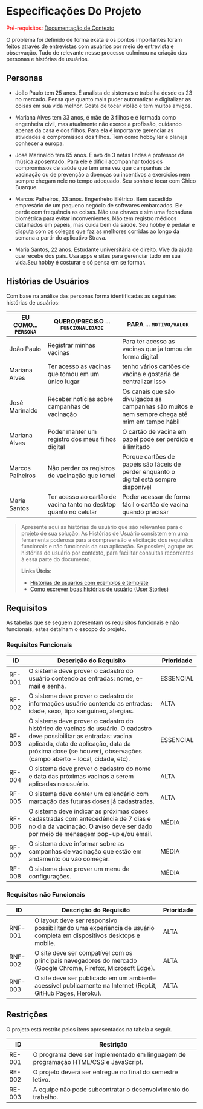 # Especificações Do Projeto

<span style="color:red">Pré-requisitos: <a href="1-Contexto.md"> Documentação de Contexto</a></span>

O problema foi definido de forma exata e os pontos importantes foram feitos através de entrevistas com usuários por meio de entrevista e observação. Tudo de relevante nesse processo culminou na criação das personas e histórias de usuários.

## Personas

* João Paulo tem 25 anos. É analista de sistemas e trabalha desde os 23 no mercado.
Pensa que quanto mais puder automatizar e digitalizar as coisas em sua vida melhor. Gosta de tocar violão e tem muitos amigos.

* Mariana Alves tem 33 anos, é mãe de 3 filhos e é formada como engenheira civil, mas atualmente não exerce a profissão, cuidando apenas da casa e dos filhos. Para ela é importante gerenciar as atividades e compromissos dos filhos. Tem como hobby ler e planeja conhecer a europa.

* José Marinaldo tem 65 anos. É avô de 3 netas lindas e professor de música aposentado. Para ele é difícil acompanhar todos os compromissos de saúde que tem uma vez que campanhas de vacinação ou de prevenção a doenças ou incentivos a exercícios nem sempre chegam nele no tempo adequado. Seu sonho é tocar com Chico Buarque.

* Marcos Palheiros, 33 anos. Engenheiro Elétrico. Bem sucedido empresário de um pequeno negócio de softwares embarcados.  Ele perde com frequência as coisas. Não usa chaves e sim uma fechadura biométrica para evitar inconvenientes. Não tem registro médicos detalhados em papéis, mas cuida bem da saúde. Seu hobby é pedalar e disputa com os colegas que faz as melhores corridas ao longo da semana a partir do aplicativo Strava.

* Maria Santos, 22 anos. Estudante universitária de direito. Vive da ajuda que recebe dos pais. Usa apps e sites para gerenciar tudo em sua vida.Seu hobby é costurar e só pensa em se formar.
 

## Histórias de Usuários

Com base na análise das personas forma identificadas as seguintes histórias de usuários:

|EU COMO... `PERSONA`| QUERO/PRECISO ... `FUNCIONALIDADE`               |PARA ... `MOTIVO/VALOR`                                  |
|--------------------|--------------------------------------------------|----------------------------------------------------------------------------------------|
|João Paulo          | Registrar minhas vacinas                         | Para ter acesso as vacinas que ja tomou de forma digital                               |
|Mariana Alves       | Ter acesso as vacinas que tomou em um único lugar| tenho vários cartões de vacina e gostaria de centralizar isso                          |
|José Marinaldo      |Receber notícias sobre campanhas de vacinação     |Os canais que são divulgados as campanhas são muitos e nem sempre chega até mim em tempo hábil |
|Mariana Alves       |Poder manter um registro dos meus filhos digital  |O cartão de vacina em papel pode ser perdido e é limitado                               |
|Marcos Palheiros    |Não perder os registros de vacinação que tomei    |Porque cartões de papéis são fáceis de perder enquanto o digital está sempre disponível |
|Maria Santos | Ter acesso ao cartão de vacina tanto no desktop quanto no celular | Poder acessar de forma fácil o cartão de vacina quando precisar |


> Apresente aqui as histórias de usuário que são relevantes para o
> projeto de sua solução. As Histórias de Usuário consistem em uma
> ferramenta poderosa para a compreensão e elicitação dos requisitos
> funcionais e não funcionais da sua aplicação. Se possível, agrupe as
> histórias de usuário por contexto, para facilitar consultas
> recorrentes à essa parte do documento.
>
> **Links Úteis**:
> - [Histórias de usuários com exemplos e template](https://www.atlassian.com/br/agile/project-management/user-stories)
> - [Como escrever boas histórias de usuário (User Stories)](https://medium.com/vertice/como-escrever-boas-users-stories-hist%C3%B3rias-de-usu%C3%A1rios-b29c75043fac)

## Requisitos

As tabelas que se seguem apresentam os requisitos funcionais e não funcionais, estes detalham o escopo do projeto.

### Requisitos Funcionais

|ID     | Descrição do Requisito  |Prioridade |
|-------|-------------------------|----|
|RF-001| O sistema deve prover o cadastro do usuário contendo as entradas: nome, e-mail e senha. | ESSENCIAL | 
|RF-002| O sistema deve prover o cadastro de informações usuário contendo as entradas:  idade, sexo, tipo sanguíneo, alergias. |  ALTA |
|RF-003| O sistema deve prover o cadastro do histórico de vacinas do usuário. O cadastro deve possibilitar as entradas: vacina aplicada, data de aplicação, data da próxima dose (se houver), observações (campo aberto - local, cidade, etc). | ESSENCIAL |
|RF-004| O sistema deve prover o cadastro do nome e data das próximas vacinas a serem aplicadas no usuário. | ALTA |
|RF-005| O sistema deve conter um calendário com marcação das futuras doses já cadastradas. | ALTA |
|RF-006| O sistema deve indicar as próximas doses cadastradas com antecedência de 7 dias e no dia da vacinação. O aviso deve ser dado por meio de mensagem pop-up e/ou email. | MÉDIA |
|RF-007| O sistema deve informar sobre as campanhas de vacinação que estão em andamento ou vão começar. | MÉDIA |
|RF-008| O sistema deve prover um menu de configurações. | MÉDIA |

### Requisitos não Funcionais

|ID     | Descrição do Requisito  |Prioridade |
|-------|-------------------------|----|
|RNF-001| O layout deve ser responsivo possibilitando uma experiência de usuário completa em dispositivos desktops e mobile. | ALTA |
|RNF-002| O site deve ser compatível com os principais navegadores do mercado (Google Chrome, Firefox, Microsoft Edge). | ALTA |
|RNF-003| O site deve ser publicado em um ambiente acessível publicamente na Internet (Repl.it, GitHub Pages, Heroku). | ALTA |


## Restrições

O projeto está restrito pelos itens apresentados na tabela a seguir.

|ID    | Restrição                                             |
|------|-------------------------------------------------------|
|RE-001| O programa deve ser implementado em linguagem de programação HTML/CSS e JavaScript. |
|RE-002| O projeto deverá ser entregue no final do semestre letivo. |
|RE-003| A equipe não pode subcontratar o desenvolvimento do trabalho. |

